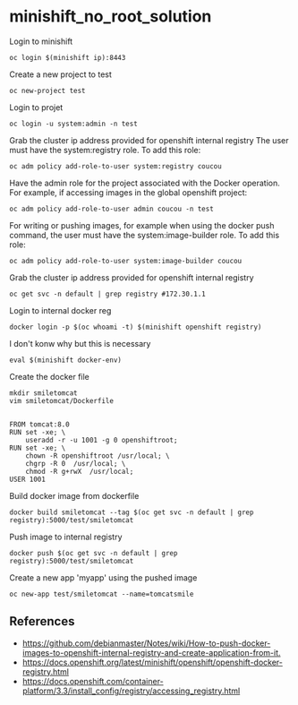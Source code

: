# minishift_no_root_solution

Login to minishift
```
oc login $(minishift ip):8443
```

Create a new project to test
```
oc new-project test
```

Login to projet
```
oc login -u system:admin -n test
```

Grab the cluster ip address provided for openshift internal registry
The user must have the system:registry role. To add this role:
```
oc adm policy add-role-to-user system:registry coucou
```
Have the admin role for the project associated with the Docker operation. For example, if accessing images in the global openshift project:
```
oc adm policy add-role-to-user admin coucou -n test
```

For writing or pushing images, for example when using the docker push command, the user must have the system:image-builder role. To add this role:
```
oc adm policy add-role-to-user system:image-builder coucou
```
Grab the cluster ip address provided for openshift internal registry
```
oc get svc -n default | grep registry #172.30.1.1
```

Login to internal docker reg
```
docker login -p $(oc whoami -t) $(minishift openshift registry)
```
I don't konw why but this is necessary
```
eval $(minishift docker-env)
```
Create the docker file

```
mkdir smiletomcat
vim smiletomcat/Dockerfile
```
```console

FROM tomcat:8.0
RUN set -xe; \
    useradd -r -u 1001 -g 0 openshiftroot;
RUN set -xe; \
    chown -R openshiftroot /usr/local; \
    chgrp -R 0  /usr/local; \
    chmod -R g+rwX  /usr/local;
USER 1001
```

Build docker image from dockerfile
```
docker build smiletomcat --tag $(oc get svc -n default | grep registry):5000/test/smiletomcat
```
Push image to internal registry
```
docker push $(oc get svc -n default | grep registry):5000/test/smiletomcat
```
Create a new app 'myapp' using the pushed image
```
oc new-app test/smiletomcat --name=tomcatsmile
```


## References
* <https://github.com/debianmaster/Notes/wiki/How-to-push-docker-images-to-openshift-internal-registry-and-create-application-from-it.>
* <https://docs.openshift.org/latest/minishift/openshift/openshift-docker-registry.html>
* <https://docs.openshift.com/container-platform/3.3/install_config/registry/accessing_registry.html>
